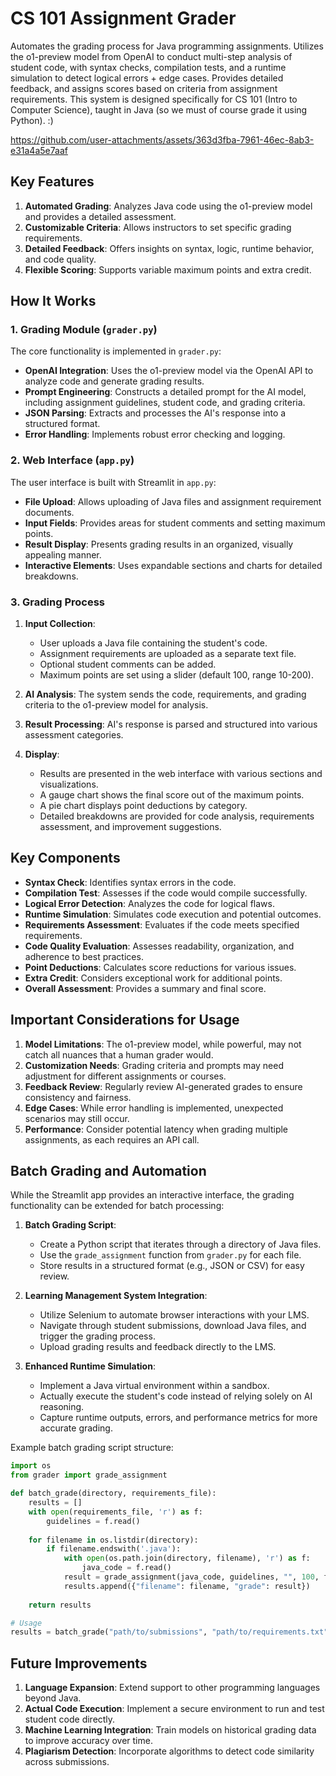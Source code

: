 # CS 101 Assignment Grader

Automates the grading process for Java programming assignments. Utilizes the o1-preview model from OpenAI to conduct multi-step analysis of student code, with syntax checks, compilation tests, and a runtime simulation to detect logical errors + edge cases. Provides detailed feedback, and assigns scores based on criteria from assignment requirements. This system is designed specifically for CS 101 (Intro to Computer Science), taught in Java (so we must of course grade it using Python). :)

https://github.com/user-attachments/assets/363d3fba-7961-46ec-8ab3-e31a4a5e7aaf

## Key Features

1. **Automated Grading**: Analyzes Java code using the o1-preview model and provides a detailed assessment.
2. **Customizable Criteria**: Allows instructors to set specific grading requirements.
3. **Detailed Feedback**: Offers insights on syntax, logic, runtime behavior, and code quality.
5. **Flexible Scoring**: Supports variable maximum points and extra credit.

## How It Works

### 1. Grading Module (`grader.py`)

The core functionality is implemented in `grader.py`:

- **OpenAI Integration**: Uses the o1-preview model via the OpenAI API to analyze code and generate grading results.
- **Prompt Engineering**: Constructs a detailed prompt for the AI model, including assignment guidelines, student code, and grading criteria.
- **JSON Parsing**: Extracts and processes the AI's response into a structured format.
- **Error Handling**: Implements robust error checking and logging.

### 2. Web Interface (`app.py`)

The user interface is built with Streamlit in `app.py`:

- **File Upload**: Allows uploading of Java files and assignment requirement documents.
- **Input Fields**: Provides areas for student comments and setting maximum points.
- **Result Display**: Presents grading results in an organized, visually appealing manner.
- **Interactive Elements**: Uses expandable sections and charts for detailed breakdowns.

### 3. Grading Process

1. **Input Collection**: 
   - User uploads a Java file containing the student's code.
   - Assignment requirements are uploaded as a separate text file.
   - Optional student comments can be added.
   - Maximum points are set using a slider (default 100, range 10-200).

2. **AI Analysis**: The system sends the code, requirements, and grading criteria to the o1-preview model for analysis.

3. **Result Processing**: AI's response is parsed and structured into various assessment categories.

4. **Display**: 
   - Results are presented in the web interface with various sections and visualizations.
   - A gauge chart shows the final score out of the maximum points.
   - A pie chart displays point deductions by category.
   - Detailed breakdowns are provided for code analysis, requirements assessment, and improvement suggestions.

## Key Components

- **Syntax Check**: Identifies syntax errors in the code.
- **Compilation Test**: Assesses if the code would compile successfully.
- **Logical Error Detection**: Analyzes the code for logical flaws.
- **Runtime Simulation**: Simulates code execution and potential outcomes.
- **Requirements Assessment**: Evaluates if the code meets specified requirements.
- **Code Quality Evaluation**: Assesses readability, organization, and adherence to best practices.
- **Point Deductions**: Calculates score reductions for various issues.
- **Extra Credit**: Considers exceptional work for additional points.
- **Overall Assessment**: Provides a summary and final score.

## Important Considerations for Usage

1. **Model Limitations**: The o1-preview model, while powerful, may not catch all nuances that a human grader would.
2. **Customization Needs**: Grading criteria and prompts may need adjustment for different assignments or courses.
3. **Feedback Review**: Regularly review AI-generated grades to ensure consistency and fairness.
4. **Edge Cases**: While error handling is implemented, unexpected scenarios may still occur.
5. **Performance**: Consider potential latency when grading multiple assignments, as each requires an API call.

## Batch Grading and Automation

While the Streamlit app provides an interactive interface, the grading functionality can be extended for batch processing:

1. **Batch Grading Script**: 
   - Create a Python script that iterates through a directory of Java files.
   - Use the `grade_assignment` function from `grader.py` for each file.
   - Store results in a structured format (e.g., JSON or CSV) for easy review.

2. **Learning Management System Integration**:
   - Utilize Selenium to automate browser interactions with your LMS.
   - Navigate through student submissions, download Java files, and trigger the grading process.
   - Upload grading results and feedback directly to the LMS.

3. **Enhanced Runtime Simulation**:
   - Implement a Java virtual environment within a sandbox.
   - Actually execute the student's code instead of relying solely on AI reasoning.
   - Capture runtime outputs, errors, and performance metrics for more accurate grading.

Example batch grading script structure:

```python
import os
from grader import grade_assignment

def batch_grade(directory, requirements_file):
    results = []
    with open(requirements_file, 'r') as f:
        guidelines = f.read()
    
    for filename in os.listdir(directory):
        if filename.endswith('.java'):
            with open(os.path.join(directory, filename), 'r') as f:
                java_code = f.read()
            result = grade_assignment(java_code, guidelines, "", 100, filename)
            results.append({"filename": filename, "grade": result})
    
    return results

# Usage
results = batch_grade("path/to/submissions", "path/to/requirements.txt")
```

## Future Improvements

1. **Language Expansion**: Extend support to other programming languages beyond Java.
2. **Actual Code Execution**: Implement a secure environment to run and test student code directly.
3. **Machine Learning Integration**: Train models on historical grading data to improve accuracy over time.
4. **Plagiarism Detection**: Incorporate algorithms to detect code similarity across submissions.
